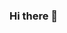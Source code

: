 ### Hi there 👋

<!--
**Manuelshub/Manuelshub** is a ✨ _special_ ✨ repository because its `README.md` (this file) appears on your GitHub profile.
I am a dedicated and passionate Software Engineer👨‍💻📗 in the making with a keen interest and passion for the revolutionary technology of blockchain🔗🚀. 
I am driven by my desire to explore the potential of decentralised systems, smart contract🤝 and cryptocurrencies to transform various industries and enhance security🔐, transparency and efficiency
Through continous learning📒 and staying updated with the latest technological advancements⚙♨, I am committed to the growth and adoption of this disruptive innovation.

Here are some ideas to get you started:

- 🔭 I’m currently working on ...
- 🌱 I’m currently learning ...
- 👯 I’m looking to collaborate on ...
- 🤔 I’m looking for help with ...
- 💬 Ask me about ...
- 📫 How to reach me: ...
- 😄 Pronouns: ...
- ⚡ Fun fact: ...
-->
